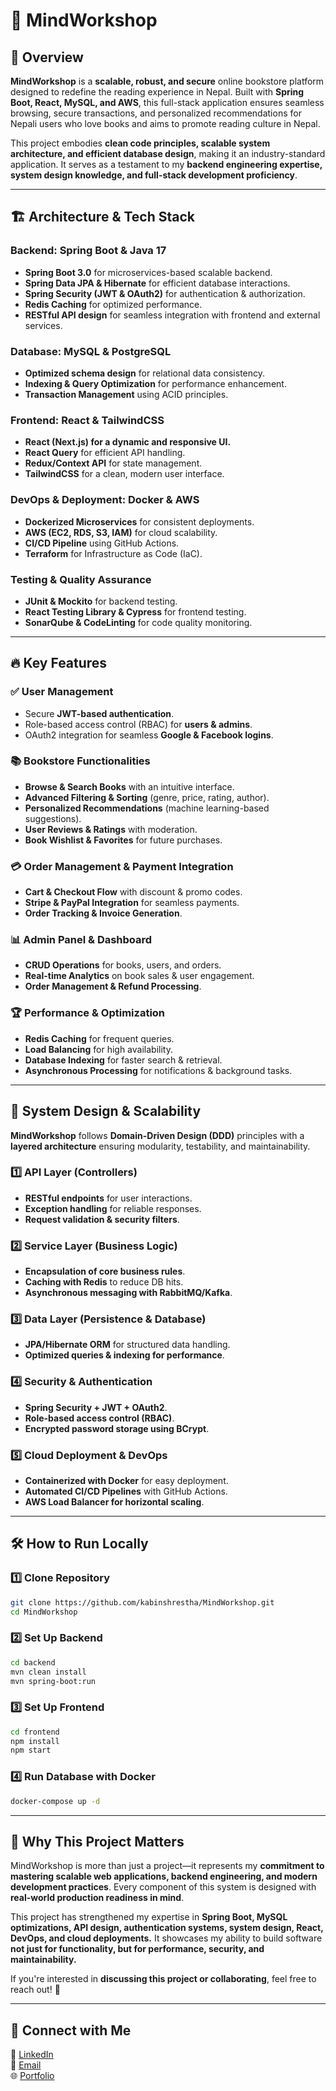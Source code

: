# 🧠 MindWorkshop

## 🚀 Overview
**MindWorkshop** is a **scalable, robust, and secure** online bookstore platform designed to redefine the reading experience in Nepal. Built with **Spring Boot, React, MySQL, and AWS**, this full-stack application ensures seamless browsing, secure transactions, and personalized recommendations for Nepali users who love books and aims to promote reading culture in Nepal.

This project embodies **clean code principles, scalable system architecture, and efficient database design**, making it an industry-standard application. It serves as a testament to my **backend engineering expertise, system design knowledge, and full-stack development proficiency**.

---

## 🏗️ Architecture & Tech Stack
### **Backend: Spring Boot & Java 17**
- **Spring Boot 3.0** for microservices-based scalable backend.
- **Spring Data JPA & Hibernate** for efficient database interactions.
- **Spring Security (JWT & OAuth2)** for authentication & authorization.
- **Redis Caching** for optimized performance.
- **RESTful API design** for seamless integration with frontend and external services.

### **Database: MySQL & PostgreSQL**
- **Optimized schema design** for relational data consistency.
- **Indexing & Query Optimization** for performance enhancement.
- **Transaction Management** using ACID principles.

### **Frontend: React & TailwindCSS**
- **React (Next.js) for a dynamic and responsive UI.**
- **React Query** for efficient API handling.
- **Redux/Context API** for state management.
- **TailwindCSS** for a clean, modern user interface.

### **DevOps & Deployment: Docker & AWS**
- **Dockerized Microservices** for consistent deployments.
- **AWS (EC2, RDS, S3, IAM)** for cloud scalability.
- **CI/CD Pipeline** using GitHub Actions.
- **Terraform** for Infrastructure as Code (IaC).

### **Testing & Quality Assurance**
- **JUnit & Mockito** for backend testing.
- **React Testing Library & Cypress** for frontend testing.
- **SonarQube & CodeLinting** for code quality monitoring.

---

## 🔥 Key Features
### ✅ **User Management**
- Secure **JWT-based authentication**.
- Role-based access control (RBAC) for **users & admins**.
- OAuth2 integration for seamless **Google & Facebook logins**.

### 📚 **Bookstore Functionalities**
- **Browse & Search Books** with an intuitive interface.
- **Advanced Filtering & Sorting** (genre, price, rating, author).
- **Personalized Recommendations** (machine learning-based suggestions).
- **User Reviews & Ratings** with moderation.
- **Book Wishlist & Favorites** for future purchases.

### 💳 **Order Management & Payment Integration**
- **Cart & Checkout Flow** with discount & promo codes.
- **Stripe & PayPal Integration** for seamless payments.
- **Order Tracking & Invoice Generation**.

### 📊 **Admin Panel & Dashboard**
- **CRUD Operations** for books, users, and orders.
- **Real-time Analytics** on book sales & user engagement.
- **Order Management & Refund Processing**.

### 🏆 **Performance & Optimization**
- **Redis Caching** for frequent queries.
- **Load Balancing** for high availability.
- **Database Indexing** for faster search & retrieval.
- **Asynchronous Processing** for notifications & background tasks.

---

## 🔧 System Design & Scalability
**MindWorkshop** follows **Domain-Driven Design (DDD)** principles with a **layered architecture** ensuring modularity, testability, and maintainability.

### **1️⃣ API Layer (Controllers)**
- **RESTful endpoints** for user interactions.
- **Exception handling** for reliable responses.
- **Request validation & security filters**.

### **2️⃣ Service Layer (Business Logic)**
- **Encapsulation of core business rules**.
- **Caching with Redis** to reduce DB hits.
- **Asynchronous messaging with RabbitMQ/Kafka**.

### **3️⃣ Data Layer (Persistence & Database)**
- **JPA/Hibernate ORM** for structured data handling.
- **Optimized queries & indexing for performance**.

### **4️⃣ Security & Authentication**
- **Spring Security + JWT + OAuth2**.
- **Role-based access control (RBAC)**.
- **Encrypted password storage using BCrypt**.

### **5️⃣ Cloud Deployment & DevOps**
- **Containerized with Docker** for easy deployment.
- **Automated CI/CD Pipelines** with GitHub Actions.
- **AWS Load Balancer for horizontal scaling**.

---

## 🛠️ How to Run Locally
### **1️⃣ Clone Repository**
```bash
git clone https://github.com/kabinshrestha/MindWorkshop.git
cd MindWorkshop
```

### **2️⃣ Set Up Backend**
```bash
cd backend
mvn clean install
mvn spring-boot:run
```

### **3️⃣ Set Up Frontend**
```bash
cd frontend
npm install
npm start
```

### **4️⃣ Run Database with Docker**
```bash
docker-compose up -d
```

---

## 🎯 Why This Project Matters
MindWorkshop is more than just a project—it represents my **commitment to mastering scalable web applications, backend engineering, and modern development practices**. Every component of this system is designed with **real-world production readiness in mind**.

This project has strengthened my expertise in **Spring Boot, MySQL optimizations, API design, authentication systems, system design, React, DevOps, and cloud deployments.** It showcases my ability to build software **not just for functionality, but for performance, security, and maintainability.**

If you're interested in **discussing this project or collaborating**, feel free to reach out! 🚀

---

## 🔗 Connect with Me
💼 [LinkedIn](https://www.linkedin.com/in/kabin7/)  
📧 [Email](mailto:kabinworkspace7@gmail.com)  
🌐 [Portfolio](https://kabinthapa.dev)

